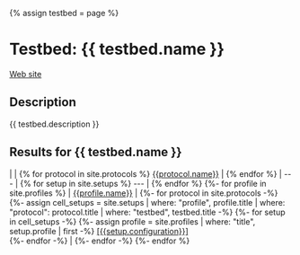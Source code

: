 {% assign testbed = page %}

# Testbed: {{ testbed.name }}

[Web site]({{testbed.www}})

## Description
{{ testbed.description }}

## Results for {{ testbed.name }}

|  | {% for protocol in site.protocols %} [{{protocol.name}}](/protocols/{{protocol.title}}) | {% endfor %}
| --- | {% for setup in site.setups %} --- | {% endfor %}
{%- for profile in site.profiles %}
| [{{profile.name}}](/profiles/{{profile.title}}) |
{%- for protocol in site.protocols -%}
{%- assign cell_setups = site.setups | where: "profile", profile.title | where: "protocol": protocol.title | where: "testbed", testbed.title -%}
{%- for setup in cell_setups -%}
{%- assign profile = site.profiles | where: "title", setup.profile | first -%}
[[{{setup.configuration}}]](/setups/{{setup.title}})<br />
{%- endfor -%}
 |
{%- endfor -%}
{%- endfor %}
